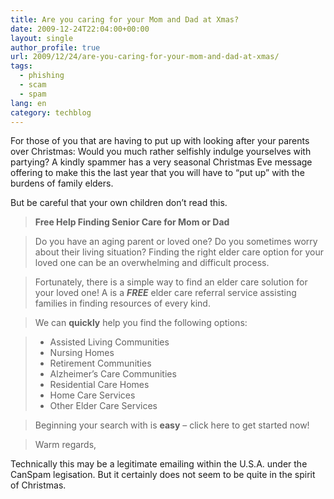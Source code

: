 ```yaml
---
title: Are you caring for your Mom and Dad at Xmas?
date: 2009-12-24T22:04:00+00:00
layout: single
author_profile: true
url: 2009/12/24/are-you-caring-for-your-mom-and-dad-at-xmas/
tags:
  - phishing
  - scam
  - spam
lang: en
category: techblog
---
```

For those of you that are having to put up with looking after your parents over Christmas: Would you much rather selfishly indulge yourselves with partying? A kindly spammer has a very seasonal Christmas Eve message offering to make this the last year that you will have to “put up” with the burdens of family elders.

But be careful that your own children don’t read this.

> **Free Help Finding Senior Care for Mom or Dad**

> Do you have an aging parent or loved one? Do you sometimes worry about their living situation? Finding the right elder care option for your loved one can be an overwhelming and difficult process.

> Fortunately, there is a simple way to find an elder care solution for your loved one! A <business name=""> is a **_FREE_** elder care referral service assisting families in finding resources of every kind.</business> 

> We can **quickly** help you find the following options:

>   * Assisted Living Communities 
>   * Nursing Homes
>   * Retirement Communities
>   * Alzheimer’s Care Communities
>   * Residential Care Homes
>   * Home Care Services
>   * Other Elder Care Services

> Beginning your search with <business name=""> is **easy** – click here to get started now!</business> 

> Warm regards,

> <business name=""></business>

Technically this may be a legitimate emailing within the U.S.A. under the CanSpam legisation. But it certainly does not seem to be quite in the spirit of Christmas.